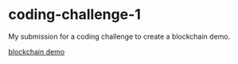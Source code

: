 # coding-challenge-1

My submission for a coding challenge to create a blockchain demo.

[blockchain demo](https://fierce-brook-50519.herokuapp.com/)
